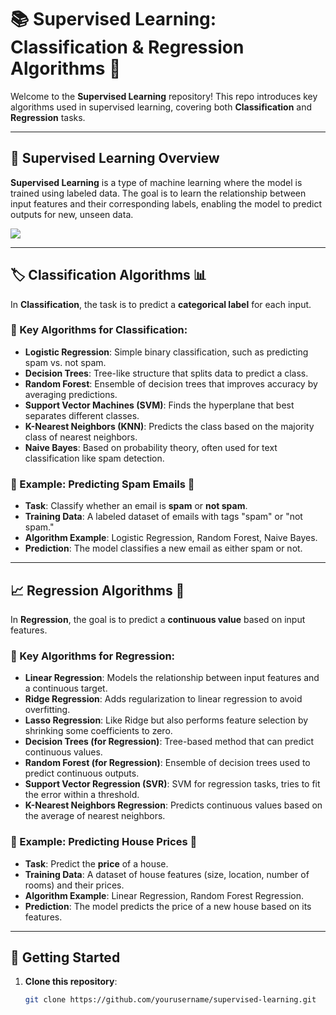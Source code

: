 # 📚 Supervised Learning: Classification & Regression Algorithms 🤖

Welcome to the **Supervised Learning** repository! This repo introduces key algorithms used in supervised learning, covering both **Classification** and **Regression** tasks.

---

## 🧠 Supervised Learning Overview

**Supervised Learning** is a type of machine learning where the model is trained using labeled data. The goal is to learn the relationship between input features and their corresponding labels, enabling the model to predict outputs for new, unseen data.

<img src="https://media.licdn.com/dms/image/v2/D5612AQGes4DS9AuTXg/article-cover_image-shrink_720_1280/article-cover_image-shrink_720_1280/0/1718347126435?e=2147483647&v=beta&t=K2oYVOlQiDyWjcNh2MjoMjtki-ctknHiLk4672c-OF0" >

---

## 🏷️ Classification Algorithms 📊

In **Classification**, the task is to predict a **categorical label** for each input.

### 🚀 Key Algorithms for Classification:
- **Logistic Regression**: Simple binary classification, such as predicting spam vs. not spam.
- **Decision Trees**: Tree-like structure that splits data to predict a class.
- **Random Forest**: Ensemble of decision trees that improves accuracy by averaging predictions.
- **Support Vector Machines (SVM)**: Finds the hyperplane that best separates different classes.
- **K-Nearest Neighbors (KNN)**: Predicts the class based on the majority class of nearest neighbors.
- **Naive Bayes**: Based on probability theory, often used for text classification like spam detection.

### 📝 Example: Predicting Spam Emails 📧
- **Task**: Classify whether an email is **spam** or **not spam**.
- **Training Data**: A labeled dataset of emails with tags "spam" or "not spam."
- **Algorithm Example**: Logistic Regression, Random Forest, Naive Bayes.
- **Prediction**: The model classifies a new email as either spam or not.

---

## 📈 Regression Algorithms 🔢

In **Regression**, the goal is to predict a **continuous value** based on input features.

### 🚀 Key Algorithms for Regression:
- **Linear Regression**: Models the relationship between input features and a continuous target.
- **Ridge Regression**: Adds regularization to linear regression to avoid overfitting.
- **Lasso Regression**: Like Ridge but also performs feature selection by shrinking some coefficients to zero.
- **Decision Trees (for Regression)**: Tree-based method that can predict continuous values.
- **Random Forest (for Regression)**: Ensemble of decision trees used to predict continuous outputs.
- **Support Vector Regression (SVR)**: SVM for regression tasks, tries to fit the error within a threshold.
- **K-Nearest Neighbors Regression**: Predicts continuous values based on the average of nearest neighbors.

### 📝 Example: Predicting House Prices 🏡
- **Task**: Predict the **price** of a house.
- **Training Data**: A dataset of house features (size, location, number of rooms) and their prices.
- **Algorithm Example**: Linear Regression, Random Forest Regression.
- **Prediction**: The model predicts the price of a new house based on its features.

---

## 🏁 Getting Started

1. **Clone this repository**:
   ```bash
   git clone https://github.com/yourusername/supervised-learning.git

